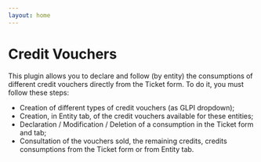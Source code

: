```yaml
---
layout: home
---
```


# Credit Vouchers

This plugin allows you to declare and follow (by entity) the consumptions of different credit vouchers directly from the Ticket form. To do it, you must follow these steps:

* Creation of different types of credit vouchers (as GLPI dropdown);
* Creation, in Entity tab, of the credit vouchers available for these entities;
* Declaration / Modification / Deletion of a consumption in the Ticket form and tab;
* Consultation of the vouchers sold, the remaining credits, credits consumptions from the Ticket form or from Entity tab.